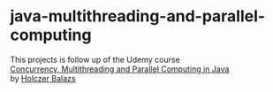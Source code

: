 # java-multithreading-and-parallel-computing
This projects is follow up of the Udemy course <br/>
<a href="https://www.udemy.com/course/multithreading-and-parallel-computing-in-java/">Concurrency, Multithreading and Parallel Computing in Java</a><br>
by <a href="https://www.udemy.com/user/holczerbalazs/">Holczer Balazs</a>
